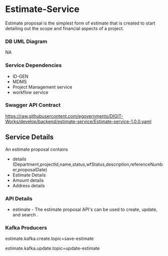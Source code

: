 # Estimate-Service

Estimate proposal is the simplest form of estimate that is created to start detailing out the scope and financial aspects of a project.

### DB UML Diagram

NA

### Service Dependencies

- ID-GEN
- MDMS
- Project Management service
- workflow service

### Swagger API Contract

https://raw.githubusercontent.com/egovernments/DIGIT-Works/develop/backend/estimate-service/Estimate-service-1.0.0.yaml

## Service Details

An estimate proposal contains
- details (Department,projectId,name,status,wfStatus,description,referenceNumber,proposalDate)
- Estimate Details
- Amount details
- Address details


### API Details

- estimate - The estimate proposal API's can be used to create, update, and search .

### Kafka Producers

estimate.kafka.create.topic=save-estimate

estimate.kafka.update.topic=update-estimate

